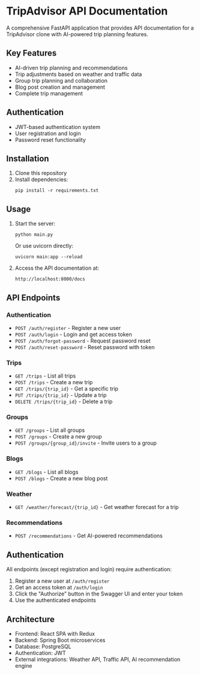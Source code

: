 # TripAdvisor API Documentation

A comprehensive FastAPI application that provides API documentation for a TripAdvisor clone with AI-powered trip planning features.

## Key Features

- AI-driven trip planning and recommendations
- Trip adjustments based on weather and traffic data
- Group trip planning and collaboration
- Blog post creation and management
- Complete trip management

## Authentication

- JWT-based authentication system
- User registration and login
- Password reset functionality

## Installation

1. Clone this repository
2. Install dependencies:
   ```
   pip install -r requirements.txt
   ```

## Usage

1. Start the server:
   ```
   python main.py
   ```
   Or use uvicorn directly:
   ```
   uvicorn main:app --reload
   ```

2. Access the API documentation at:
   ```
   http://localhost:8000/docs
   ```

## API Endpoints

### Authentication
- `POST /auth/register` - Register a new user
- `POST /auth/login` - Login and get access token
- `POST /auth/forgot-password` - Request password reset
- `POST /auth/reset-password` - Reset password with token

### Trips
- `GET /trips` - List all trips
- `POST /trips` - Create a new trip
- `GET /trips/{trip_id}` - Get a specific trip
- `PUT /trips/{trip_id}` - Update a trip
- `DELETE /trips/{trip_id}` - Delete a trip

### Groups
- `GET /groups` - List all groups
- `POST /groups` - Create a new group
- `POST /groups/{group_id}/invite` - Invite users to a group

### Blogs
- `GET /blogs` - List all blogs
- `POST /blogs` - Create a new blog post

### Weather
- `GET /weather/forecast/{trip_id}` - Get weather forecast for a trip

### Recommendations
- `POST /recommendations` - Get AI-powered recommendations

## Authentication

All endpoints (except registration and login) require authentication:

1. Register a new user at `/auth/register`
2. Get an access token at `/auth/login`
3. Click the "Authorize" button in the Swagger UI and enter your token
4. Use the authenticated endpoints

## Architecture

- Frontend: React SPA with Redux
- Backend: Spring Boot microservices
- Database: PostgreSQL
- Authentication: JWT
- External integrations: Weather API, Traffic API, AI recommendation engine 